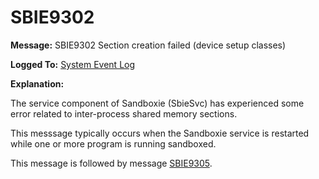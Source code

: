 # SBIE9302

**Message:** SBIE9302 Section creation failed (device setup classes)

**Logged To:** [System Event Log](SystemEventLog.md)

**Explanation:**

The service component of Sandboxie (SbieSvc) has experienced some error related to inter-process shared memory sections.

This messsage typically occurs when the Sandboxie service is restarted while one or more program is running sandboxed.

This message is followed by message [SBIE9305](SBIE9305.md).
